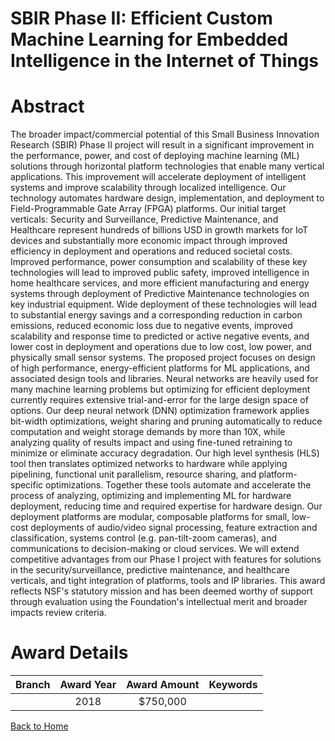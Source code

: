 
SBIR Phase II: Efficient Custom Machine Learning for Embedded Intelligence in the Internet of Things
====================================================================================================

# Abstract


The broader impact/commercial potential of this Small Business Innovation Research (SBIR) Phase II project will result in a significant improvement in the performance, power, and cost of deploying machine learning (ML) solutions through horizontal platform technologies that enable many vertical applications. This improvement will accelerate deployment of intelligent systems and improve scalability through localized intelligence. Our technology automates hardware design, implementation, and deployment to Field-Programmable Gate Array (FPGA) platforms. Our initial target verticals: Security and Surveillance, Predictive Maintenance, and Healthcare represent hundreds of billions USD in growth markets for IoT devices and substantially more economic impact through improved efficiency in deployment and operations and reduced societal costs. Improved performance, power consumption and scalability of these key technologies will lead to improved public safety, improved intelligence in home healthcare services, and more efficient manufacturing and energy systems through deployment of Predictive Maintenance technologies on key industrial equipment. Wide deployment of these technologies will lead to substantial energy savings and a corresponding reduction in carbon emissions, reduced economic loss due to negative events, improved scalability and response time to predicted or active negative events, and lower cost in deployment and operations due to low cost, low power, and physically small sensor systems. The proposed project focuses on design of high performance, energy-efficient platforms for ML applications, and associated design tools and libraries. Neural networks are heavily used for many machine learning problems but optimizing for efficient deployment currently requires extensive trial-and-error for the large design space of options. Our deep neural network (DNN) optimization framework applies bit-width optimizations, weight sharing and pruning automatically to reduce computation and weight storage demands by more than 10X, while analyzing quality of results impact and using fine-tuned retraining to minimize or eliminate accuracy degradation. Our high level synthesis (HLS) tool then translates optimized networks to hardware while applying pipelining, functional unit parallelism, resource sharing, and platform-specific optimizations. Together these tools automate and accelerate the process of analyzing, optimizing and implementing ML for hardware deployment, reducing time and required expertise for hardware design. Our deployment platforms are modular, composable platforms for small, low-cost deployments of audio/video signal processing, feature extraction and classification, systems control (e.g. pan-tilt-zoom cameras), and communications to decision-making or cloud services. We will extend competitive advantages from our Phase I project with features for solutions in the security/surveillance, predictive maintenance, and healthcare verticals, and tight integration of platforms, tools and IP libraries. This award reflects NSF's statutory mission and has been deemed worthy of support through evaluation using the Foundation's intellectual merit and broader impacts review criteria.  

# Award Details

|Branch|Award Year|Award Amount|Keywords|
| :---: | :---: | :---: | :---: |
||2018|$750,000||
  
  


[Back to Home](https://github.com/chrischow/dod_sbir_awards#422)